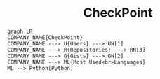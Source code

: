 <h1 align="center">CheckPoint</h1>

```mermaid
graph LR
COMPANY_NAME{CheckPoint}
COMPANY_NAME ---> U{Users} ---> UN[1]
COMPANY_NAME ---> R{Repositories} ---> RN[3]
COMPANY_NAME ---> G{Gists} ---> GN[2]
COMPANY_NAME ---> ML{Most Used<br>Languages}
ML --> Python[Python]
```

